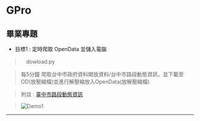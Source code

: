 # GPro
## 畢業專題 ## 
* 目標1 : 定時爬取 OpenData 並儲入電腦
>　dowload.py

>  每5分鐘 爬取台中市政府資料開放資料/台中市路段動態資訊，並下載至OD(放壓縮檔)並進行解壓縮放入OpenData(放解壓縮檔)

>  附註 : [臺中市路段動態資訊](http://opendata.taichung.gov.tw/dataset/3abb91ea-1a9f-11e8-8f43-00155d021202)

>  ![Demo1](https://i.imgur.com/LvWAf9H.png,dowloadtoComputer)
***


